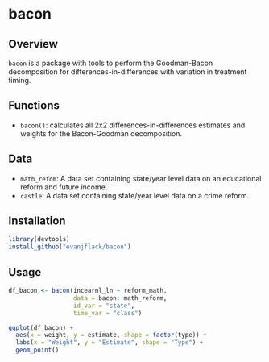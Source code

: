 # bacon

## Overview

`bacon` is a package with tools to perform the Goodman-Bacon decomposition for differences-in-differences with variation in treatment timing.

## Functions
* `bacon()`: calculates all 2x2 differences-in-differences estimates and weights for the Bacon-Goodman decomposition.

## Data
* `math_refom`: A data set containing state/year level data on an educational reform and future income.
* `castle`: A data set containing state/year level data on a crime reform.

## Installation
``` r
library(devtools)
install_github("evanjflack/bacon")
```

## Usage
```r
df_bacon <- bacon(incearnl_ln ~ reform_math,
                  data = bacon::math_reform,
                  id_var = "state",
                  time_var = "class")

ggplot(df_bacon) +
  aes(x = weight, y = estimate, shape = factor(type)) +
  labs(x = "Weight", y = "Estimate", shape = "Type") +
  geom_point()

```
